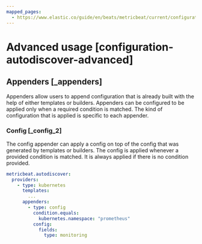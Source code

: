 ```yaml
---
mapped_pages:
  - https://www.elastic.co/guide/en/beats/metricbeat/current/configuration-autodiscover-advanced.html
---
```


# Advanced usage [configuration-autodiscover-advanced]


## Appenders [_appenders]

Appenders allow users to append configuration that is already built with the help of either templates or builders. Appenders can be configured to be applied only when a required condition is matched. The kind of configuration that is applied is specific to each appender.


### Config [_config_2]

The config appender can apply a config on top of the config that was generated by templates or builders. The config is applied whenever a provided condition is matched. It is always applied if there is no condition provided.

```yaml
metricbeat.autodiscover:
  providers:
    - type: kubernetes
      templates:
        ...
      appenders:
        - type: config
          condition.equals:
            kubernetes.namespace: "prometheus"
          config:
            fields:
              type: monitoring
```

